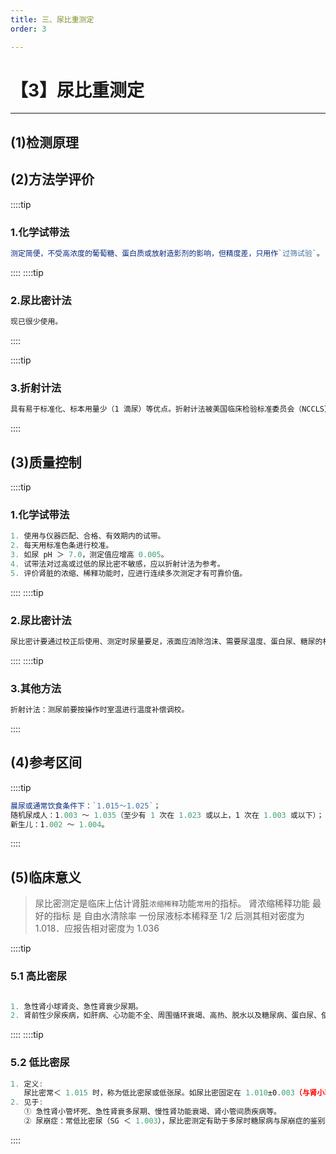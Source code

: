 ```yaml
---
title: 三、尿比重测定
order: 3

---
```


# 【3】尿比重测定

<kaodian :text="'临床检验基础记忆卡'" />

<!-- ###### 第七章 尿理学检验

> 临床检验基础 -->

<beitiL/>

---

## (1)检测原理

<son :text="'临床检验基础检验记忆卡'" text1="(1)检测原理" :textOption="[['了解','基础知识','相关专业知识'],['了解','基础知识','专业知识'],['了解','基础知识','专业知识']]" />

## (2)方法学评价

<son :text="'临床检验基础检验记忆卡'" text1="(2)方法学评价" :textOption="[['掌握','相关专业知识','专业实践能力'],['掌握','专业知识','专业实践能力'],['掌握','专业知识','专业实践能力']]" />

::::tip

### 1.化学试带法

```js
测定简便，不受高浓度的葡萄糖、蛋白质或放射造影剂的影响，但精度差，只用作`过筛试验`。
```

::::
::::tip

### 2.尿比密计法

```js
现已很少使用。
```

::::

::::tip

### 3.折射计法

```js
具有易于标准化、标本用量少（1 滴尿）等优点。折射计法被美国临床检验标准委员会（NCCLS）和中国临床检验标准委员会（CCCLS）建议作为参考方法。
```

::::

## (3)质量控制

<son :text="'临床检验基础检验记忆卡'" text1="(3)质量控制" :textOption="[['了解','专业知识','专业实践能力'],['了解','相关专业知识','专业实践能力'],['掌握','相关专业知识','专业实践能力']]" />

::::tip

### 1.化学试带法

```js
1. 使用与仪器匹配、合格、有效期内的试带。
2. 每天用标准色条进行校准。
3. 如尿 pH ＞ 7.0，测定值应增高 0.005。
4. 试带法对过高或过低的尿比密不敏感，应以折射计法为参考。
5. 评价肾脏的浓缩、稀释功能时，应进行连续多次测定才有可靠价值。
```

::::
::::tip

### 2.尿比密计法

```js
尿比密计要通过校正后使用、测定时尿量要足，液面应消除泡沫、需要尿温度、蛋白尿、糖尿的校正。
```

::::
::::tip

### 3.其他方法

```js
折射计法：测尿前要按操作时室温进行温度补偿调校。
```

::::

## (4)参考区间

<son :text="'临床检验基础检验记忆卡'" text1="(4)参考区间" :textOption="[['了解','专业知识','专业实践能力'],['掌握','相关专业知识','专业实践能力'],['掌握','相关专业知识','专业实践能力']]" />

::::tip

```js
晨尿或通常饮食条件下：`1.015～1.025`；
随机尿成人：1.003 ～ 1.035（至少有 1 次在 1.023 或以上，1 次在 1.003 或以下）；
新生儿：1.002 ～ 1.004。
```

::::

## (5)临床意义

<son :text="'临床检验基础检验记忆卡'" text1="(5)临床意义" :textOption="[['了解','相关专业知识','专业实践能力'],['了解','专业知识','专业实践能力'],['了解','专业知识','专业实践能力']]" />

> 尿比密测定是临床上估计肾脏`浓缩稀释`功能`常用`的指标。
> 肾浓缩稀释功能 最好的指标 是 自由水清除率
> 一份尿液标本稀释至 1/2 后测其相对密度为 1.018．应报告相对密度为 1.036

::::tip

### 5.1 高比密尿

```js

1. 急性肾小球肾炎、急性肾衰少尿期。
2. 肾前性少尿疾病，如肝病、心功能不全、周围循环衰竭、高热、脱水以及糖尿病、蛋白尿、使用放射造影剂等。
```

::::
::::tip

### 5.2 低比密尿

```js
1. 定义:
   尿比密常＜ 1.015 时，称为低比密尿或低张尿。如尿比密固定在 1.010±0.003（与肾小球滤过液比密接近）者，称为等渗尿或等张尿，提示肾脏稀释浓缩功能严重损害。
2. 见于:
   ① 急性肾小管坏死、急性肾衰多尿期、慢性肾功能衰竭、肾小管间质疾病等。
   ② 尿崩症：常低比密尿（SG ＜ 1.003），尿比密测定有助于多尿时糖尿病与尿崩症的鉴别。

```

::::
